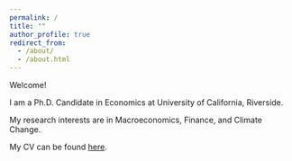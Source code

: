 ```yaml
---
permalink: /
title: ""
author_profile: true
redirect_from: 
  - /about/
  - /about.html
---
```


Welcome!

I am a Ph.D. Candidate in Economics at University of California, Riverside.

My research interests are in Macroeconomics, Finance, and Climate Change.

My CV can be found [here](http://murilors10.github.io/murilosilva.github.io/files/CV.pdf).
